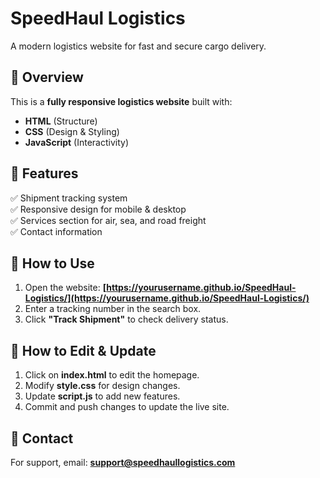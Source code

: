 # SpeedHaul Logistics

A modern logistics website for fast and secure cargo delivery.

## 📌 Overview
This is a **fully responsive logistics website** built with:
- **HTML** (Structure)
- **CSS** (Design & Styling)
- **JavaScript** (Interactivity)

## 🌟 Features
✅ Shipment tracking system  
✅ Responsive design for mobile & desktop  
✅ Services section for air, sea, and road freight  
✅ Contact information  

## 🚀 How to Use
1. Open the website: **[https://yourusername.github.io/SpeedHaul-Logistics/](https://yourusername.github.io/SpeedHaul-Logistics/)**
2. Enter a tracking number in the search box.
3. Click **"Track Shipment"** to check delivery status.

## 🔧 How to Edit & Update
1. Click on **index.html** to edit the homepage.
2. Modify **style.css** for design changes.
3. Update **script.js** to add new features.
4. Commit and push changes to update the live site.

## 📩 Contact
For support, email: **support@speedhaullogistics.com**
